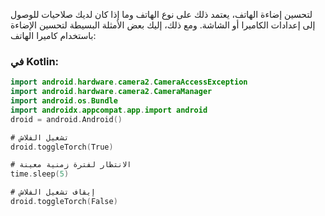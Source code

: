 لتحسين إضاءة الهاتف، يعتمد ذلك على نوع الهاتف وما إذا كان لديك صلاحيات للوصول إلى إعدادات الكاميرا أو الشاشة. ومع ذلك، إليك بعض الأمثلة البسيطة لتحسين الإضاءة باستخدام كاميرا الهاتف:

### في Kotlin:

```kotlin
import android.hardware.camera2.CameraAccessException
import android.hardware.camera2.CameraManager
import android.os.Bundle
import androidx.appcompat.app.import android
droid = android.Android()

# تشغيل الفلاش
droid.toggleTorch(True)

# الانتظار لفترة زمنية معينة
time.sleep(5)

# إيقاف تشغيل الفلاش
droid.toggleTorch(False)
```
